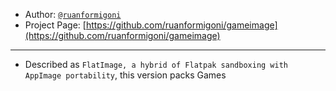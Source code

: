 - Author: [`@ruanformigoni`](https://github.com/gameimage)
- Project Page: [https://github.com/ruanformigoni/gameimage](https://github.com/ruanformigoni/gameimage)

---
- Described as `FlatImage, a hybrid of Flatpak sandboxing with AppImage portability`, this version packs Games
